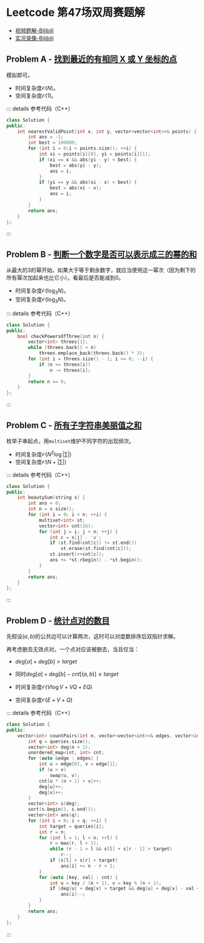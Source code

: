 # Leetcode 第47场双周赛题解

- [视频题解-Bilibili](https://www.bilibili.com/video/BV12p4y1H72G/)
- [实况录像-Bilibili](https://www.bilibili.com/video/BV1CV411v7Tt/)

## Problem A - [找到最近的有相同 X 或 Y 坐标的点](https://leetcode.cn/problems/find-nearest-point-that-has-the-same-x-or-y-coordinate/)

模拟即可。

- 时间复杂度$\mathcal{O}(N)$。
- 空间复杂度$\mathcal{O}(1)$。

::: details 参考代码（C++）

```cpp
class Solution {
public:
    int nearestValidPoint(int x, int y, vector<vector<int>>& points) {
        int ans = -1;
        int best = 100000;
        for (int i = 0;i < points.size(); ++i) {
            int xi = points[i][0], yi = points[i][1];
            if (xi == x && abs(yi - y) < best) {
                best = abs(yi - y);
                ans = i;
            }
            if (yi == y && abs(xi - x) < best) {
                best = abs(xi - x);
                ans = i;
            }
        }
        return ans;
    }
};
```

:::

## Problem B - [判断一个数字是否可以表示成三的幂的和](https://leetcode.cn/problems/check-if-number-is-a-sum-of-powers-of-three/)

从最大的3的幂开始，如果大于等于剩余数字，就应当使用这一幂次（因为剩下的所有幂次加起来也比它小）。看最后是否能减到0。

- 时间复杂度$\mathcal{O}(\log_3N)$。
- 空间复杂度$\mathcal{O}(\log_3N)$。

::: details 参考代码（C++）

```cpp
class Solution {
public:
    bool checkPowersOfThree(int n) {
        vector<int> threes{1};
        while (threes.back() < n)
            threes.emplace_back(threes.back() * 3);
        for (int i = threes.size() - 1; i >= 0; --i) {
            if (n >= threes[i])
                n -= threes[i];
        }
        return n == 0;
    }
};
```

:::

## Problem C - [所有子字符串美丽值之和](https://leetcode.cn/problems/sum-of-beauty-of-all-substrings/)

枚举子串起点，用`multiset`维护不同字符的出现频次。

- 时间复杂度$\mathcal{O}(N^2\log |\sum|)$
- 空间复杂度$\mathcal{O}(N+|\sum|)$

::: details 参考代码（C++）

```cpp
class Solution {
public:
    int beautySum(string s) {
        int ans = 0;
        int n = s.size();
        for (int i = 0; i < n; ++i) {
            multiset<int> st;
            vector<int> cnt(26);
            for (int j = i; j < n; ++j) {
                int c = s[j] - 'a';
                if (st.find(cnt[c]) != st.end())
                    st.erase(st.find(cnt[c]));
                st.insert(++cnt[c]);
                ans += *st.rbegin() - *st.begin();
            }
        }
        return ans;
    }
};
```

:::

## Problem D - [统计点对的数目](https://leetcode.cn/problems/count-pairs-of-nodes/)

先假设$(a,b)$的公共边可以计算两次，这时可以对度数排序后双指针求解。

再考虑删去无效点对。一个点对应该被删去，当且仅当：

- $deg[a]+deg[b]>target$
- 同时$deg[a]+deg[b]-cnt[(a,b)]\leq target$

- 时间复杂度$\mathcal{O}(V\log V+VQ+EQ)$
- 空间复杂度$\mathcal{O}(E+V+Q)$

::: details 参考代码（C++）

```cpp
class Solution {
public:
    vector<int> countPairs(int n, vector<vector<int>>& edges, vector<int>& queries) {
        int q = queries.size();
        vector<int> deg(n + 1);
        unordered_map<int, int> cnt;
        for (auto &edge : edges) {
            int u = edge[0], v = edge[1];
            if (u > v)
                swap(u, v);
            cnt[u * (n + 1) + v]++;
            deg[u]++;
            deg[v]++;
        }
        vector<int> s(deg);
        sort(s.begin(), s.end());
        vector<int> ans(q);
        for (int i = 0; i < q; ++i) {
            int target = queries[i];
            int r = n;
            for (int l = 1; l < n; ++l) {
                r = max(r, l + 1);
                while (r - 1 > l && s[l] + s[r - 1] > target)
                    r--;
                if (s[l] + s[r] > target)
                    ans[i] += n - r + 1;
            }
            for (auto [key, val] : cnt) {
                int u = key / (n + 1), v = key % (n + 1);
                if (deg[u] + deg[v] > target && deg[u] + deg[v] - val <= target)
                    ans[i]--;
            }
        }
        return ans;
    }
};
```

:::

<Utterances />
